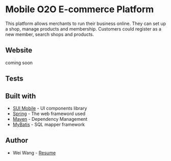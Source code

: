 # Mobile O2O E-commerce Platform
This platform allows merchants to run their business online. They can set up a shop, manage products and membership. Customers could register as a new member, search shops and products.

## Website
coming soon

## Tests


## Built with
- [SUI Mobile](http://m.sui.taobao.org) - UI components library
- [Spring](https://spring.io) - The web frameword used
- [Maven](https://maven.apache.org) - Dependency Management
- [MyBatis](http://www.mybatis.org/mybatis-3/) - SQL mapper framework

## Author
- Wei Wang - [Resume](https://www.linkedin.com/in/weiwang0704/) 

